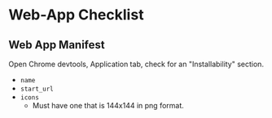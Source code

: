 # Web-App Checklist


## Web App Manifest

Open Chrome devtools, Application tab, check for an "Installability" section.

- `name`
- `start_url`
- `icons`
	+ Must have one that is 144x144 in png format.

